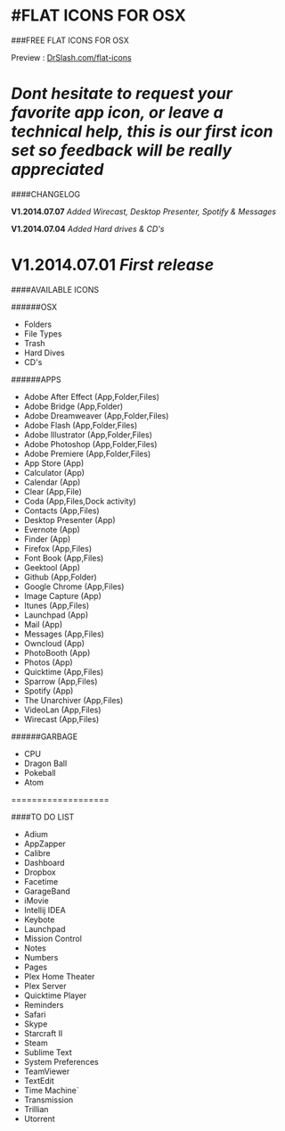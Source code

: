 #FLAT ICONS FOR OSX
======================
###FREE FLAT ICONS FOR OSX

Preview : [DrSlash.com/flat-icons](http://drslash.com/flat-icons/)

*Dont hesitate to request your favorite app icon, or leave a technical help, this is our first icon set so feedback will be really appreciated*
======================
####CHANGELOG

**V1.2014.07.07**
*Added Wirecast, Desktop Presenter, Spotify & Messages*

**V1.2014.07.04**
*Added Hard drives & CD's*

**V1.2014.07.01**
*First release*
==========================
####AVAILABLE ICONS

######OSX
* Folders
* File Types
* Trash
* Hard Dives
* CD's

######APPS
* Adobe After Effect (App,Folder,Files)
* Adobe Bridge (App,Folder)
* Adobe Dreamweaver (App,Folder,Files)
* Adobe Flash (App,Folder,Files)
* Adobe Illustrator (App,Folder,Files)
* Adobe Photoshop (App,Folder,Files)
* Adobe Premiere (App,Folder,Files)
* App Store (App)
* Calculator (App)
* Calendar (App)
* Clear (App,File)
* Coda (App,Files,Dock activity)
* Contacts (App,Files)
* Desktop Presenter (App)
* Evernote (App)
* Finder (App)
* Firefox (App,Files)
* Font Book (App,Files)
* Geektool (App)
* Github (App,Folder)
* Google Chrome (App,Files)
* Image Capture (App)
* Itunes (App,Files)
* Launchpad (App)
* Mail (App)
* Messages (App,Files)
* Owncloud (App)
* PhotoBooth (App)
* Photos (App)
* Quicktime (App,Files)
* Sparrow (App,Files)
* Spotify (App)
* The Unarchiver (App,Files)
* VideoLan (App,Files)
* Wirecast (App,Files)

######GARBAGE
* CPU
* Dragon Ball
* Pokeball
* Atom

===================

####TO DO LIST
* Adium
* AppZapper
* Calibre
* Dashboard
* Dropbox
* Facetime
* GarageBand
* iMovie
* Intellij IDEA
* Keybote
* Launchpad
* Mission Control
* Notes
* Numbers
* Pages
* Plex Home Theater
* Plex Server
* Quicktime Player
* Reminders
* Safari
* Skype
* Starcraft II
* Steam
* Sublime Text
* System Preferences
* TeamViewer
* TextEdit
* Time Machine`
* Transmission
* Trillian
* Utorrent

